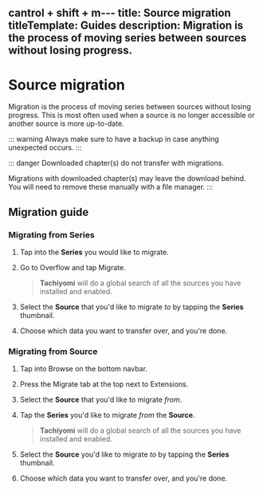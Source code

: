 cantrol + shift + m---
title: Source migration
titleTemplate: Guides
description: Migration is the process of moving series between sources without losing progress.
---

# Source migration
Migration is the process of moving series between sources without losing progress. This is most often used when a source is no longer accessible or another source is more up-to-date.

::: warning
Always make sure to have a backup in case anything unexpected occurs.
:::

::: danger
Downloaded chapter(s) do not transfer with migrations.

Migrations with downloaded chapter(s) may leave the download behind.
You will need to remove these manually with a file manager.
:::

## Migration guide

### Migrating from Series

1. Tap into the **Series** you would like to migrate.
1. Go to Overflow and tap Migrate.

    > **Tachiyomi** will do a global search of all the sources you have installed and enabled.
1. Select the **Source** that you'd like to migrate _to_ by tapping the **Series** thumbnail.
1. Choose which data you want to transfer over, and you're done.

### Migrating from Source

1. Tap into Browse on the bottom navbar.
1. Press the Migrate tab at the top next to Extensions.
1. Select the **Source** that you'd like to migrate _from_.
1. Tap the **Series** you'd like to migrate _from_ the **Source**.

    > **Tachiyomi** will do a global search of all the sources you have installed and enabled.
1. Select the **Source** you'd like to migrate _to_ by tapping the **Series** thumbnail.
1. Choose which data you want to transfer over, and you're done.
